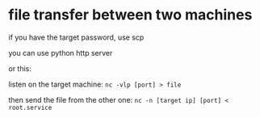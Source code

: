 # file transfer between two machines

if you have the target password, use scp

you can use python http server

or this:

listen on the target machine: `nc -vlp [port] > file`

then send the file from the other one: `nc -n [target ip] [port] < root.service`
